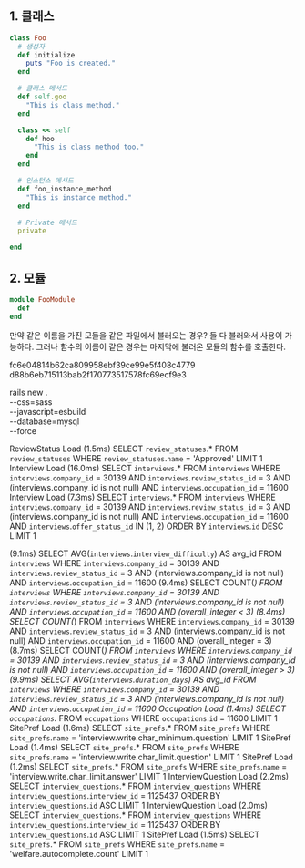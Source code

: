 ## 1. 클래스
```ruby
class Foo
  # 생성자
  def initialize
    puts "Foo is created."
  end

  # 클래스 메서드
  def self.goo
    "This is class method."
  end

  class << self
    def hoo
      "This is class method too."
    end
  end

  # 인스턴스 메서드
  def foo_instance_method
    "This is instance method."
  end

  # Private 메서드
  private 

end
```
## 2. 모듈
```ruby
module FooModule
  def 
end
```
만약 같은 이름을 가진 모듈을 같은 파일에서 불러오는 경우?
둘 다 불러와서 사용이 가능하다.
그러나 함수의 이름이 같은 경우는 마지막에 불러온 모듈의 함수를 호출한다.




fc6e04814b62ca809958ebf39ce99e5f408c4779
d88b6eb715113bab2f170773517578fc69ecf9e3


rails new . \
  --css=sass \
  --javascript=esbuild \
  --database=mysql \
  --force




   ReviewStatus Load (1.5ms)  SELECT  `review_statuses`.* FROM `review_statuses`  WHERE `review_statuses`.`name` = 'Approved' LIMIT 1
  Interview Load (16.0ms)  SELECT `interviews`.* FROM `interviews`  WHERE `interviews`.`company_id` = 30139 AND `interviews`.`review_status_id` = 3 AND (interviews.company_id is not null) AND `interviews`.`occupation_id` = 11600
  Interview Load (7.3ms)  SELECT  `interviews`.* FROM `interviews`  WHERE `interviews`.`company_id` = 30139 AND `interviews`.`review_status_id` = 3 AND (interviews.company_id is not null) AND `interviews`.`occupation_id` = 11600 AND `interviews`.`offer_status_id` IN (1, 2)  ORDER BY `interviews`.`id` DESC LIMIT 1
   
   (9.1ms)  SELECT AVG(`interviews`.`interview_difficulty`) AS avg_id FROM `interviews`  WHERE `interviews`.`company_id` = 30139 AND `interviews`.`review_status_id` = 3 AND (interviews.company_id is not null) AND `interviews`.`occupation_id` = 11600
   (9.4ms)  SELECT COUNT(*) FROM `interviews`  WHERE `interviews`.`company_id` = 30139 AND `interviews`.`review_status_id` = 3 AND (interviews.company_id is not null) AND `interviews`.`occupation_id` = 11600 AND (overall_integer < 3)
   (8.4ms)  SELECT COUNT(*) FROM `interviews`  WHERE `interviews`.`company_id` = 30139 AND `interviews`.`review_status_id` = 3 AND (interviews.company_id is not null) AND `interviews`.`occupation_id` = 11600 AND (overall_integer = 3)
   (8.7ms)  SELECT COUNT(*) FROM `interviews`  WHERE `interviews`.`company_id` = 30139 AND `interviews`.`review_status_id` = 3 AND (interviews.company_id is not null) AND `interviews`.`occupation_id` = 11600 AND (overall_integer > 3)
   (9.9ms)  SELECT AVG(`interviews`.`duration_days`) AS avg_id FROM `interviews`  WHERE `interviews`.`company_id` = 30139 AND `interviews`.`review_status_id` = 3 AND (interviews.company_id is not null) AND `interviews`.`occupation_id` = 11600
  Occupation Load (1.4ms)  SELECT  `occupations`.* FROM `occupations`  WHERE `occupations`.`id` = 11600 LIMIT 1
  SitePref Load (1.6ms)  SELECT  `site_prefs`.* FROM `site_prefs`  WHERE `site_prefs`.`name` = 'interview.write.char_minimum.question' LIMIT 1
  SitePref Load (1.4ms)  SELECT  `site_prefs`.* FROM `site_prefs`  WHERE `site_prefs`.`name` = 'interview.write.char_limit.question' LIMIT 1
  SitePref Load (1.2ms)  SELECT  `site_prefs`.* FROM `site_prefs`  WHERE `site_prefs`.`name` = 'interview.write.char_limit.answer' LIMIT 1
  InterviewQuestion Load (2.2ms)  SELECT  `interview_questions`.* FROM `interview_questions`  WHERE `interview_questions`.`interview_id` = 1125437  ORDER BY `interview_questions`.`id` ASC LIMIT 1
  InterviewQuestion Load (2.0ms)  SELECT  `interview_questions`.* FROM `interview_questions`  WHERE `interview_questions`.`interview_id` = 1125437  ORDER BY `interview_questions`.`id` ASC LIMIT 1
  SitePref Load (1.5ms)  SELECT  `site_prefs`.* FROM `site_prefs`  WHERE `site_prefs`.`name` = 'welfare.autocomplete.count' LIMIT 1
